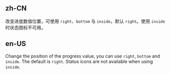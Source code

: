 ## zh-CN

改变进度数值位置，可使用 `right`、`bottom` 与 `inside`，默认 `right`。使用 `inside` 时状态图标不可用。

## en-US

Change the position of the progress value, you can use `right`, `bottom` and `inside`. The default is `right`. Status icons are not available when using `inside`.

